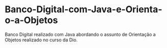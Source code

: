 # Banco-Digital-com-Java-e-Orienta-o-a-Objetos

Banco Digital realizado com Java abordando o assunto de Orientação a Objetos realizado no curso da Dio.
